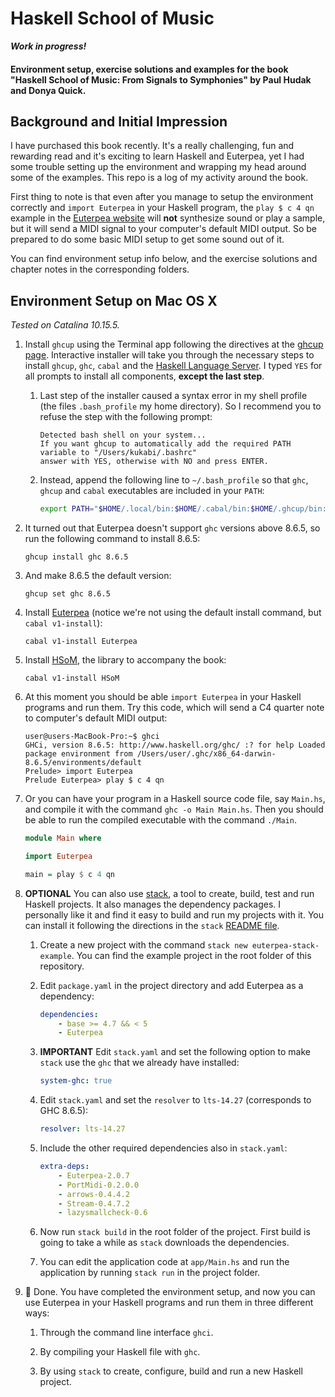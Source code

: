 # Haskell School of Music

**_Work in progress!_**

#### Environment setup, exercise solutions and examples for the book "Haskell School of Music: From Signals to Symphonies" by Paul Hudak and Donya Quick.

## Background and Initial Impression

I have purchased this book recently. It's a really challenging, fun and rewarding read and it's exciting to learn Haskell and Euterpea, yet I had some trouble setting up the environment and wrapping my head around some of the examples. This repo is a log of my activity around the book.

First thing to note is that even after you manage to setup the environment correctly and `import Euterpea` in your Haskell program, the `play $ c 4 qn` example in the [Euterpea website](http://euterpea.com/) will **not** synthesize sound or play a sample, but it will send a MIDI signal to your computer's default MIDI output. So be prepared to do some basic MIDI setup to get some sound out of it.

You can find environment setup info below, and the exercise solutions and chapter notes in the corresponding folders.

## Environment Setup on Mac OS X

_Tested on Catalina 10.15.5._

1. Install `ghcup` using the Terminal app following the directives at the [ghcup page](https://www.haskell.org/ghcup/). Interactive installer will take you through the necessary steps to install `ghcup`, `ghc`, `cabal` and the [Haskell Language Server](https://github.com/haskell/haskell-language-server). I typed `YES` for all prompts to install all components, **except the last step**.

    1. Last step of the installer caused a syntax error in my shell profile (the files `.bash_profile` my home directory). So I recommend you to refuse the step with the following prompt:

        ```
        Detected bash shell on your system...
        If you want ghcup to automatically add the required PATH variable to "/Users/kukabi/.bashrc"
        answer with YES, otherwise with NO and press ENTER.
        ```

    2. Instead, append the following line to `~/.bash_profile` so that `ghc`, `ghcup` and `cabal` executables are included in your `PATH`:

        ```bash
        export PATH="$HOME/.local/bin:$HOME/.cabal/bin:$HOME/.ghcup/bin:$PATH"`
        ```

2. It turned out that Euterpea doesn't support `ghc` versions above 8.6.5, so run the following command to install 8.6.5:

    `ghcup install ghc 8.6.5`

3. And make 8.6.5 the default version:

    `ghcup set ghc 8.6.5`

4. Install [Euterpea](https://github.com/Euterpea/Euterpea) (notice we're not using the default install command, but `cabal v1-install`):

    `cabal v1-install Euterpea`

5. Install [HSoM](https://github.com/Euterpea/HSoM), the library to accompany the book:

    `cabal v1-install HSoM`

6. At this moment you should be able `import Euterpea` in your Haskell programs and run them. Try this code, which will send a C4 quarter note to computer's default MIDI output:

    ```
    user@users-MacBook-Pro:~$ ghci
    GHCi, version 8.6.5: http://www.haskell.org/ghc/ :? for help Loaded package environment from /Users/user/.ghc/x86_64-darwin-8.6.5/environments/default
    Prelude> import Euterpea
    Prelude Euterpea> play $ c 4 qn
    ```

7. Or you can have your program in a Haskell source code file, say `Main.hs`, and compile it with the command `ghc -o Main Main.hs`. Then you should be able to run the compiled executable with the command `./Main`.

    ```haskell
    module Main where

    import Euterpea

    main = play $ c 4 qn
    ```

8. **OPTIONAL** You can also use [stack](https://docs.haskellstack.org/en/stable/README/), a tool to create, build, test and run Haskell projects. It also manages the dependency packages. I personally like it and find it easy to build and run my projects with it. You can install it following the directions in the `stack` [README file](https://docs.haskellstack.org/en/stable/README/).

    1. Create a new project with the command `stack new euterpea-stack-example`. You can find the example project in the root folder of this repository.

    2. Edit `package.yaml` in the project directory and add Euterpea as a dependency:

        ```yaml
        dependencies:
            - base >= 4.7 && < 5
            - Euterpea
        ```

    3. **IMPORTANT** Edit `stack.yaml` and set the following option to make `stack` use the `ghc` that we already have installed:

        ```yaml
        system-ghc: true
        ```

    4. Edit `stack.yaml` and set the `resolver` to `lts-14.27` (corresponds to GHC 8.6.5):

        ```yaml
        resolver: lts-14.27
        ```

    5. Include the other required dependencies also in `stack.yaml`:

        ```yaml
        extra-deps:
            - Euterpea-2.0.7
            - PortMidi-0.2.0.0
            - arrows-0.4.4.2
            - Stream-0.4.7.2
            - lazysmallcheck-0.6
        ```

    6. Now run `stack build` in the root folder of the project. First build is going to take a while as `stack` downloads the dependencies.

    7. You can edit the application code at `app/Main.hs` and run the application by running `stack run` in the project folder.

9. 🎉 Done. You have completed the environment setup, and now you can use Euterpea in your Haskell programs and run them in three different ways:

    1. Through the command line interface `ghci`.

    2. By compiling your Haskell file with `ghc`.

    3. By using `stack` to create, configure, build and run a new Haskell project.
